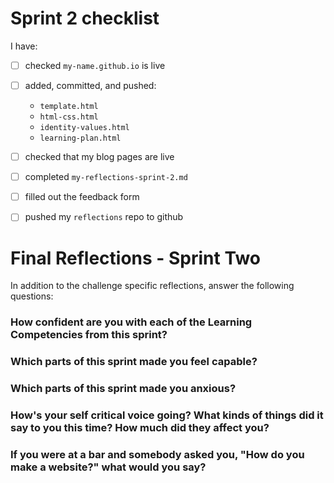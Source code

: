 # Sprint 2 checklist

I have:
- [ ] checked `my-name.github.io` is live
- [ ] added, committed, and pushed:
    - `template.html`
    - `html-css.html`
    - `identity-values.html` 
    - `learning-plan.html` 
- [ ] checked that my blog pages are live
- [ ] completed `my-reflections-sprint-2.md`
- [ ] filled out the feedback form
- [ ] pushed my `reflections` repo to github



# Final Reflections - Sprint Two 

In addition to the challenge specific reflections, answer the following questions:

### How confident are you with each of the Learning Competencies from this sprint?



### Which parts of this sprint made you feel capable?



### Which parts of this sprint made you anxious?



### How's your self critical voice going? What kinds of things did it say to you this time? How much did they affect you?



### If you were at a bar and somebody asked you, "How do you make a website?" what would you say?


